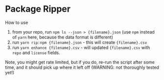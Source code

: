 # Package Ripper

How to use

1. from your repo, run `npm ls --json > {filename}.json` (use `npm` instead of `yarn` here, because the data format is different)
2. run `yarn rip:npm {filename}.json` - this will create `{filename}.csv`
3. run `yarn enhance {filename}.csv` - will updated `{filename}.csv` with `repo` and `license` fields.

Note, you might get rate limited, but if you do, re-run the script after some time, and it should pick up where it left off (WARNING: not thoroughly tested yet!)